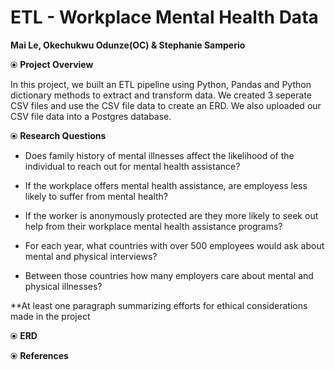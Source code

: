 # ETL - Workplace Mental Health Data

 **Mai Le, Okechukwu Odunze(OC) & Stephanie Samperio**



⦿ **Project Overview**

   In this project, we built an ETL pipeline using Python, Pandas and Python dictionary methods to extract and transform data. We created 3 seperate CSV files and use the CSV file data to create an ERD. We also uploaded our CSV file data into a Postgres database.


⦿ **Research Questions**
   - Does family history of mental illnesses affect the likelihood of the individual to reach out for mental health assistance?
     
   -  If the workplace offers mental health assistance, are employess less likely to suffer from mental health?

   -  If the worker is anonymously protected are they more likely to seek out help from their workplace mental health assistance programs?
     
   -  For each year, what countries with over 500 employees would ask about mental and physical interviews?

   - Between those countries how many employers care about mental and physical illnesses?
    
   **At least one paragraph summarizing efforts for ethical considerations made in the project

⦿ **ERD**



⦿ **References**
